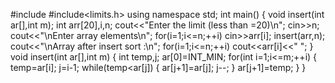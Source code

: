 #include<iostream>
#include<limits.h>
using namespace std;
int main()
{
	void insert(int ar[],int m);
	int arr[20],i,n;
	cout<<"Enter the limit (less than =20)\n";
	cin>>n;
	cout<<"\nEnter array elements\n";
	for(i=1;i<=n;++i)
		cin>>arr[i];
	insert(arr,n);
	cout<<"\nArray after insert sort :\n";
	for(i=1;i<=n;++i)
		cout<<arr[i]<<" ";
}
void insert(int ar[],int m)
{
	int temp,j;
	ar[0]=INT_MIN;
		for(int i=1;i<=m;++i)
		{
			temp=ar[i];
			j=i-1;
			while(temp<ar[j])
			{
				ar[j+1]=ar[j];
				j--;
			}
			ar[j+1]=temp;
		}
}
